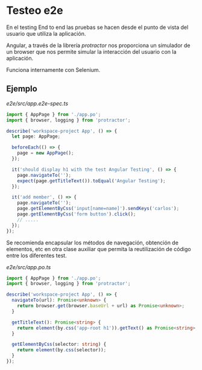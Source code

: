 # Testeo e2e

En el testing End to end las pruebas se hacen desde el punto de vista del usuario que utiliza la aplicación.

Angular, a través de la librería _protractor_ nos proporciona un simulador de un browser que nos permite simular la interacción del usuario con la aplicación.

Funciona internamente con Selenium.

## Ejemplo

_e2e/src/app.e2e-spec.ts_

```typescript
import { AppPage } from './app.po';
import { browser, logging } from 'protractor';

describe('workspace-project App', () => {
  let page: AppPage;

  beforeEach(() => {
    page = new AppPage();
  });

  it('should display h1 with the test Angular Testing', () => {
    page.navigateTo('');
    expect(page.getTitleText()).toEqual('Angular Testing');
  });

  it('add member', () => {
    page.navigateTo('');
    page.getElementByCss('input[name=name]').sendKeys('carlos');
    page.getElementByCss('form button').click();
    // .....
  });
});
```

Se recomienda encapsular los métodos de navegación, obtención de elementos, etc en otra clase auxiliar que permita la reutilización de código entre los diferentes test.

_e2e/src/app.po.ts_

```typescript
import { AppPage } from './app.po';
import { browser, logging } from 'protractor';

describe('workspace-project App', () => {
  navigateTo(url): Promise<unknown> {
    return browser.get(browser.baseUrl + url) as Promise<unknown>;
  }

  getTitleText(): Promise<string> {
    return element(by.css('app-root h1')).getText() as Promise<string>;
  }

  getElementByCss(selector: string) {
    return element(by.css(selector));
  }
});
```